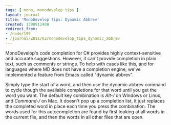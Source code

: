 ```yaml
---
tags: [ mono, monodevelop tips ]
layout: journal
title: 'MonoDevelop Tips: Dynamic Abbrev'
created: 1298912400
redirect_from:
- /node/199
- /journal/2011/02/monodevelop_tips_dynamic_abbrev
---
```

MonoDevelop's code completion for C# provides highly context-sensitive and
accurate suggestions. However, it can't provide completion in plain text, such
as comments or strings. To help with cases like this, and for languages where MD
does not have a completion engine, we've implemented a feature from Emacs called
"dynamic abbrev".<!--break-->

Simply type the start of a word, and then use the dynamic abbrev command to
cycle though the available completions for that word until you get the word you
want. The default key combination is *Alt-/* on Windows or Linux, and
*Command-/* on Mac. It doesn't pop up a completion list, it just replaces the
completed word in place each time you press the combination. The words used for
this autocompletion are found by first looking at all words in the current file,
and then the words in all other files that are open.
